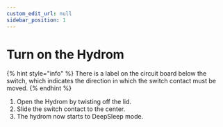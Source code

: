 ```yaml
---
custom_edit_url: null
sidebar_position: 1
---
```


# Turn on the Hydrom



{% hint style="info" %}
There is a label on the circuit board below the switch, which indicates the direction in which the switch contact must be moved.
{% endhint %}

1. Open the Hydrom by twisting off the lid.
2. Slide the switch contact to the center.
3.  The hydrom now starts to DeepSleep mode.




